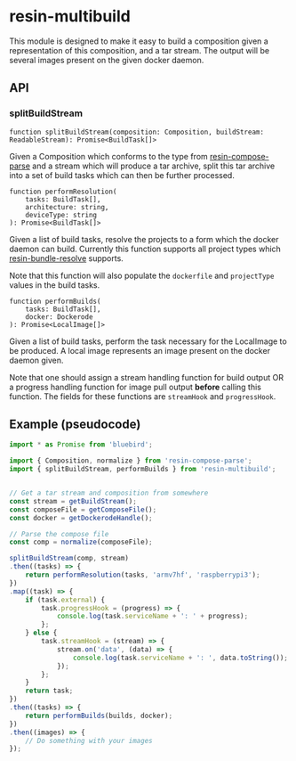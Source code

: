 # resin-multibuild

This module is designed to make it easy to build a composition given a
representation of this composition, and a tar stream. The output will be several
images present on the given docker daemon.

## API

### splitBuildStream

```
function splitBuildStream(composition: Composition, buildStream: ReadableStream): Promise<BuildTask[]>
```

Given a Composition which conforms to the type from
[resin-compose-parse](https://github.com/resin-io-modules/resin-compose-parse)
and a stream which will produce a tar archive, split this tar archive into a set
of build tasks which can then be further processed.

```
function performResolution(
	tasks: BuildTask[],
	architecture: string,
	deviceType: string
): Promise<BuildTask[]>
```

Given a list of build tasks, resolve the projects to a form which the docker
daemon can build. Currently this function supports all project types which
[resin-bundle-resolve](https://github.com/resin-io-modules/resin-bundle-resolve)
supports.

Note that this function will also populate the `dockerfile` and `projectType`
values in the build tasks.

```
function performBuilds(
	tasks: BuildTask[],
	docker: Dockerode
): Promise<LocalImage[]>
```

Given a list of build tasks, perform the task necessary for the LocalImage to be
produced. A local image represents an image present on the docker daemon given.

Note that one should assign a stream handling function for build output OR a
progress handling function for image pull output **before** calling this
function. The fields for these functions are `streamHook` and `progressHook`.

## Example (pseudocode)

```typescript
import * as Promise from 'bluebird';

import { Composition, normalize } from 'resin-compose-parse';
import { splitBuildStream, performBuilds } from 'resin-multibuild';


// Get a tar stream and composition from somewhere
const stream = getBuildStream();
const composeFile = getComposeFile();
const docker = getDockerodeHandle();

// Parse the compose file
const comp = normalize(composeFile);

splitBuildStream(comp, stream)
.then((tasks) => {
	return performResolution(tasks, 'armv7hf', 'raspberrypi3');
})
.map((task) => {
	if (task.external) {
		task.progressHook = (progress) => {
			console.log(task.serviceName + ': ' + progress);
		};
	} else {
		task.streamHook = (stream) => {
			stream.on('data', (data) => {
				console.log(task.serviceName + ': ', data.toString());
			});
		};
	}
	return task;
})
.then((tasks) => {
	return performBuilds(builds, docker);
})
.then((images) => {
	// Do something with your images
});

```
